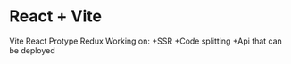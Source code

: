 # React + Vite

Vite
React
Protype
Redux
Working on:
+SSR
+Code splitting
+Api that can be deployed
